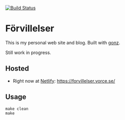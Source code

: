 [![Build Status](https://travis-ci.org/vorce/forvillelser.svg?branch=master)](https://travis-ci.org/vorce/forvillelser)

# Förvillelser

This is my personal web site and blog. Built with [gonz](https://github.com/vorce/gonz).

Still work in progress.

## Hosted

- Right now at [Netlify](https://www.netlify.com/): https://forvillelser.vorce.se/

## Usage

    make clean
    make
